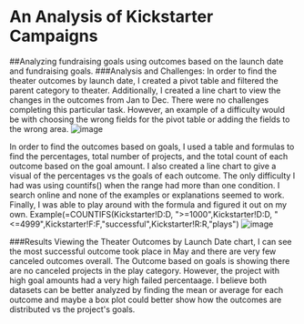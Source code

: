 # An Analysis of Kickstarter Campaigns
##Analyzing fundraising goals using outcomes based on the launch date and fundraising goals.
###Analysis and Challenges:
  In order to find the theater outcomes by launch date, I created a pivot table and filtered the parent category to theater.  Additionally, I created a line chart to view the changes in the outcomes from Jan to Dec.  There were no challenges completing this particular task.  However, an example of a difficulty would be with choosing the wrong fields for the pivot table or adding the fields to the wrong area.
![image](https://user-images.githubusercontent.com/33010018/147375178-fb7cd324-e5b4-4324-a126-8126afbcc00b.png)

  In order to find the outcomes based on goals, I used a table and formulas to find the percentages, total number of projects, and the total count of each outcome based on the goal amount. I also created a line chart to give a visual of the percentages vs the goals of each outcome.  The only difficulty I had was using countifs() when the range had more than one condition.  I search online and none of the examples or explanations seemed to work.  Finally, I was able to play around with the formula and figured it out on my own.  Example(=COUNTIFS(Kickstarter!D:D, ">=1000",Kickstarter!D:D, "<=4999",Kickstarter!F:F,"successful",Kickstarter!R:R,"plays")
![image](https://user-images.githubusercontent.com/33010018/147375324-630845c5-44bf-4b59-9e18-4c2f9cc8ff42.png)

###Results
  Viewing the Theater Outcomes by Launch Date chart, I can see the most successful outcome took place in May and there are very few canceled outcomes overall.  The Outcome based on goals is showing there are no canceled projects in the play category.  However, the project with high goal amounts had a very high failed percentaage.
  I believe both datasets can be better analyzed by finding the mean or average for each outcome and maybe a box plot could better show how the outcomes are distributed vs the project's goals.
